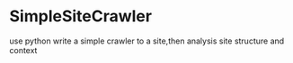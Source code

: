 SimpleSiteCrawler
=================

use python write a simple crawler to a site,then analysis site structure and context
